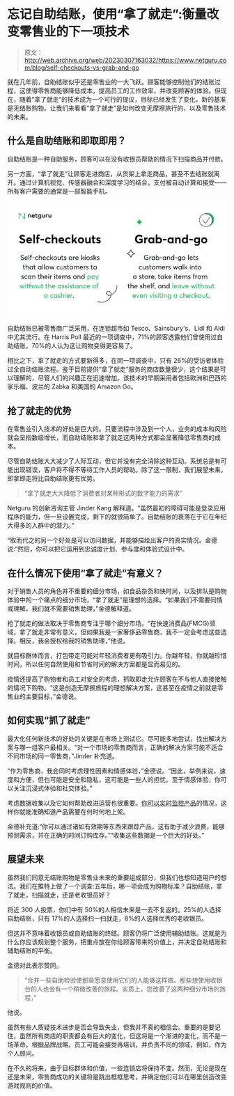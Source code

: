 # 忘记自助结账，使用“拿了就走”:衡量改变零售业的下一项技术

> 原文：<http://web.archive.org/web/20230307163032/https://www.netguru.com/blog/self-checkouts-vs-grab-and-go>

 就在几年前，自助结账似乎还是零售业的一大飞跃。顾客能够控制他们的结账过程，这使得零售商能够降低成本，提高员工的工作效率，并改变顾客的体验。但现在，随着“拿了就走”的技术成为一个可行的提议，目标已经发生了变化，新的基准是无结账购物。让我们来看看“拿了就走”是如何改变无摩擦旅行的，以及零售技术的未来。

## 什么是自助结账和即取即用？

自助结账是一种自助服务，顾客可以在没有收银员帮助的情况下扫描商品并付款。

另一方面，“拿了就走”让顾客走进商店，从货架上拿走商品，甚至不去结账就离开。通过计算机视觉、传感器融合和深度学习的结合，支付被自动计算和接受——所有客户需要的通常是一部智能手机。

![Selfcheckout vs Grabandgo](img/3864ac39e3f5e0ab47212a6219c412b0.png)

自助结账已被零售商广泛采用，在连锁超市如 Tesco、Sainsbury's、Lidl 和 Aldi 中尤其流行。在 Harris Poll 最近的一项调查中，71%的顾客透露他们曾使用过自助结账，70%的人认为这让购物变得更容易了。

相比之下，拿了就走的方式要新得多，在同一项调查中，只有 26%的受访者体验过全自动结账流程。鉴于目前提供“拿了就走”服务的商店数量很少，这个结果是可以理解的，尽管人们的兴趣正在迅速增加。该技术的早期采用者包括欧洲和巴西的家乐福、波兰的 Zabka 和美国的 Amazon Go。

## 抢了就走的优势

在零售业引入技术的好处是巨大的。只要流程中涉及到一个人，业务的成本和风险就会呈指数级增长，而自助结账和拿了就走这两种方式都会显著降低零售商的成本。

尽管自助结账大大减少了人际互动，但它并没有完全消除这种互动。系统总是有可能出现错误，客户将不得不等待工作人员的帮助。除了这一限制，我们展望未来，即拿即走将比自助结账更有优势。

> “拿了就走大大降低了消费者对某种形式的数字能力的需求”

Netguru 的创新咨询主管 Jinder Kang 解释道。“虽然最初的障碍可能是登录应用程序的能力，但一旦设置完成，剩下的就很简单了。自助结账的衰落在于它在年纪大得多的人群中的潜力。”

“取而代之的另一个好处是可以访问数据，并能够描绘出客户的真实情况。金德说:“然后，你可以把它运用到忠诚度计划、参与度和体验式设计中。

## 在什么情况下使用“拿了就走”有意义？

对于销售人员的角色并不重要的细分市场，如食品杂货和快时尚，以及排队是购物体验中的一个痛点的细分市场，“拿了就走”是理想的选择。“如果我们不需要同情或理解，我们就不需要销售助理，”金德解释道。

抢了就走的做法取决于零售商专注于哪个细分市场。“在快速消费品(FMCG)领域，拿了就走非常有意义，但如果我是一家奢侈品零售商，我不一定会考虑这些选择。相反，我会授权给我的销售助理，”他说。

就目标群体而言，打包带走可能对年轻消费者更有吸引力。你越年轻，你就越珍惜时间，所以任何自然使用和节省时间的解决方案都是显而易见的。

疫情还提高了购物者和员工对安全的考虑，抓取即走允许顾客在不与他人直接接触的情况下购物。“这是创造无摩擦旅程的理想解决方案，这甚至在疫情之前就是零售业的主要目标，”金德说。

## 如何实现“抓了就走”

最大化任何新技术的好处的关键是在市场上测试它。尽可能多地尝试，找出解决方案与哪一组客户最相关。“对一个市场的零售商而言，正确的解决方案可能不适合不同市场的同一零售商，”Jinder 补充道。

“作为零售商，我会同时考虑理性因素和情感体验，”金德说。“因此，举例来说，速度和方便，但也可能是安全和隐私，这可能是一些人的担忧。至于情感体验，你可以关注沉浸式体验和社交体验。”

考虑数据收集以及它如何帮助改进运营也很重要。[你可以实时监控产品](/web/20221201172427/https://www.netguru.com/services/computer-vision)的情况，这样你就能准确知道产品需要在何时何地上架。

金德补充道:“你可以通过诸如有效期等东西来跟踪产品，这有助于减少浪费，能够预测需求，并在正确的时间订购库存。”“收集这些数据是一个巨大的好处。”

## 展望未来

虽然我们同意无结账购物是零售业未来的重要组成部分，但我们也想知道用户的想法。我们在推特上做了一个调查:五年后，哪一项会成为购物标准？自助结账，拿了就走，扫描就走，还是老收银员好？

将近 300 人投票，你们中有 50%的人相信未来是一去不复返的。25%的人选择自助结账，只有 17%的人选择扫一扫就走，8%的人选择优秀的老收银员。

但这并不意味着收银员或自助结账的终结。顾客仍将广泛使用辅助结账。这就是为什么你应该规划整个服务，把重点放在你给顾客带来的价值上，并决定自助结账和辅助结账的平衡。

金德对此表示赞同。

> “合并一些自助检验使那些愿意使用它们的人能够这样做。那些想使用收银台的人也会有一个稍微改善的旅程。实质上，您改善了这两种细分市场的旅程，”

他说。

虽然有些人质疑技术进步是否会导致失业，但我并不真的相信会。重要的是要记住，虽然所有商店的职责都会有巨大的变化，但这将是一个渐进的变化，而不是一场革命。根据品牌战略，员工可能会接受再培训，并负责不同的领域，例如，作为个人顾问。

在不久的将来，由于目标群体和价值，一些连锁店将保持不变。然而，无论是现在还是未来，零售商成功的关键将是跳出框框思考，并确定他们可以在哪里创造改变游戏规则的价值。